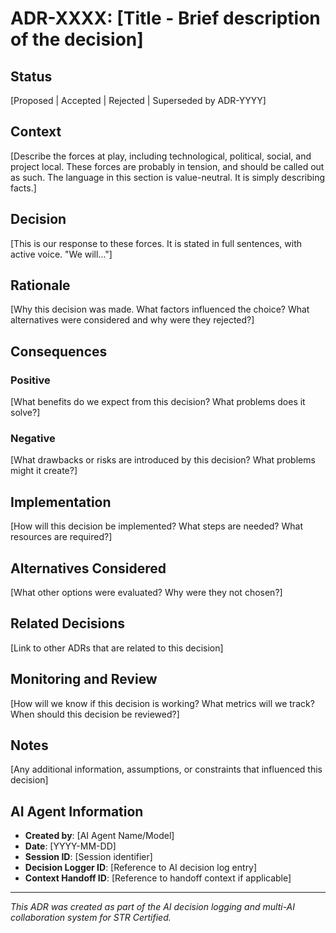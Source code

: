 # ADR-XXXX: [Title - Brief description of the decision]

## Status
[Proposed | Accepted | Rejected | Superseded by ADR-YYYY]

## Context
[Describe the forces at play, including technological, political, social, and project local. These forces are probably in tension, and should be called out as such. The language in this section is value-neutral. It is simply describing facts.]

## Decision
[This is our response to these forces. It is stated in full sentences, with active voice. "We will..."]

## Rationale
[Why this decision was made. What factors influenced the choice? What alternatives were considered and why were they rejected?]

## Consequences
### Positive
[What benefits do we expect from this decision? What problems does it solve?]

### Negative
[What drawbacks or risks are introduced by this decision? What problems might it create?]

## Implementation
[How will this decision be implemented? What steps are needed? What resources are required?]

## Alternatives Considered
[What other options were evaluated? Why were they not chosen?]

## Related Decisions
[Link to other ADRs that are related to this decision]

## Monitoring and Review
[How will we know if this decision is working? What metrics will we track? When should this decision be reviewed?]

## Notes
[Any additional information, assumptions, or constraints that influenced this decision]

## AI Agent Information
- **Created by**: [AI Agent Name/Model]
- **Date**: [YYYY-MM-DD]
- **Session ID**: [Session identifier]
- **Decision Logger ID**: [Reference to AI decision log entry]
- **Context Handoff ID**: [Reference to handoff context if applicable]

---
*This ADR was created as part of the AI decision logging and multi-AI collaboration system for STR Certified.*